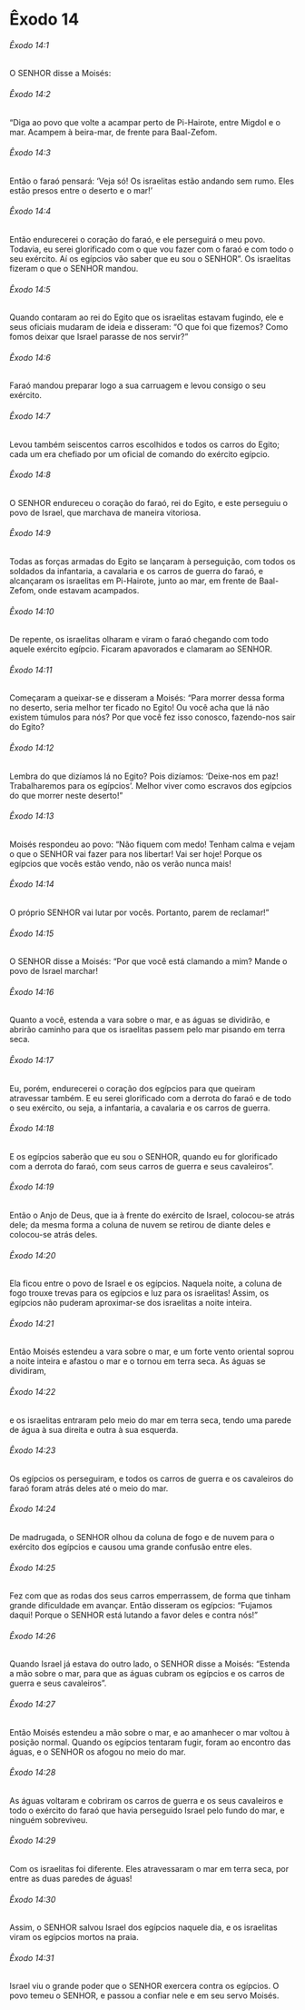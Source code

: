 # Êxodo 14

###### Êxodo 14:1

O SENHOR disse a Moisés:

###### Êxodo 14:2

“Diga ao povo que volte a acampar perto de Pi-Hairote, entre Migdol e o mar. Acampem à beira-mar, de frente para Baal-Zefom.

###### Êxodo 14:3

Então o faraó pensará: ‘Veja só! Os israelitas estão andando sem rumo. Eles estão presos entre o deserto e o mar!’

###### Êxodo 14:4

Então endurecerei o coração do faraó, e ele perseguirá o meu povo. Todavia, eu serei glorificado com o que vou fazer com o faraó e com todo o seu exército. Aí os egípcios vão saber que eu sou o SENHOR”. Os israelitas fizeram o que o SENHOR mandou.

###### Êxodo 14:5

Quando contaram ao rei do Egito que os israelitas estavam fugindo, ele e seus oficiais mudaram de ideia e disseram: “O que foi que fizemos? Como fomos deixar que Israel parasse de nos servir?”

###### Êxodo 14:6

Faraó mandou preparar logo a sua carruagem e levou consigo o seu exército.

###### Êxodo 14:7

Levou também seiscentos carros escolhidos e todos os carros do Egito; cada um era chefiado por um oficial de comando do exército egípcio.

###### Êxodo 14:8

O SENHOR endureceu o coração do faraó, rei do Egito, e este perseguiu o povo de Israel, que marchava de maneira vitoriosa.

###### Êxodo 14:9

Todas as forças armadas do Egito se lançaram à perseguição, com todos os soldados da infantaria, a cavalaria e os carros de guerra do faraó, e alcançaram os israelitas em Pi-Hairote, junto ao mar, em frente de Baal-Zefom, onde estavam acampados.

###### Êxodo 14:10

De repente, os israelitas olharam e viram o faraó chegando com todo aquele exército egípcio. Ficaram apavorados e clamaram ao SENHOR.

###### Êxodo 14:11

Começaram a queixar-se e disseram a Moisés: “Para morrer dessa forma no deserto, seria melhor ter ficado no Egito! Ou você acha que lá não existem túmulos para nós? Por que você fez isso conosco, fazendo-nos sair do Egito?

###### Êxodo 14:12

Lembra do que dizíamos lá no Egito? Pois dizíamos: ‘Deixe-nos em paz! Trabalharemos para os egípcios’. Melhor viver como escravos dos egípcios do que morrer neste deserto!”

###### Êxodo 14:13

Moisés respondeu ao povo: “Não fiquem com medo! Tenham calma e vejam o que o SENHOR vai fazer para nos libertar! Vai ser hoje! Porque os egípcios que vocês estão vendo, não os verão nunca mais!

###### Êxodo 14:14

O próprio SENHOR vai lutar por vocês. Portanto, parem de reclamar!”

###### Êxodo 14:15

O SENHOR disse a Moisés: “Por que você está clamando a mim? Mande o povo de Israel marchar!

###### Êxodo 14:16

Quanto a você, estenda a vara sobre o mar, e as águas se dividirão, e abrirão caminho para que os israelitas passem pelo mar pisando em terra seca.

###### Êxodo 14:17

Eu, porém, endurecerei o coração dos egípcios para que queiram atravessar também. E eu serei glorificado com a derrota do faraó e de todo o seu exército, ou seja, a infantaria, a cavalaria e os carros de guerra.

###### Êxodo 14:18

E os egípcios saberão que eu sou o SENHOR, quando eu for glorificado com a derrota do faraó, com seus carros de guerra e seus cavaleiros”.

###### Êxodo 14:19

Então o Anjo de Deus, que ia à frente do exército de Israel, colocou-se atrás dele; da mesma forma a coluna de nuvem se retirou de diante deles e colocou-se atrás deles.

###### Êxodo 14:20

Ela ficou entre o povo de Israel e os egípcios. Naquela noite, a coluna de fogo trouxe trevas para os egípcios e luz para os israelitas! Assim, os egípcios não puderam aproximar-se dos israelitas a noite inteira.

###### Êxodo 14:21

Então Moisés estendeu a vara sobre o mar, e um forte vento oriental soprou a noite inteira e afastou o mar e o tornou em terra seca. As águas se dividiram,

###### Êxodo 14:22

e os israelitas entraram pelo meio do mar em terra seca, tendo uma parede de água à sua direita e outra à sua esquerda.

###### Êxodo 14:23

Os egípcios os perseguiram, e todos os carros de guerra e os cavaleiros do faraó foram atrás deles até o meio do mar.

###### Êxodo 14:24

De madrugada, o SENHOR olhou da coluna de fogo e de nuvem para o exército dos egípcios e causou uma grande confusão entre eles.

###### Êxodo 14:25

Fez com que as rodas dos seus carros emperrassem, de forma que tinham grande dificuldade em avançar. Então disseram os egípcios: “Fujamos daqui! Porque o SENHOR está lutando a favor deles e contra nós!”

###### Êxodo 14:26

Quando Israel já estava do outro lado, o SENHOR disse a Moisés: “Estenda a mão sobre o mar, para que as águas cubram os egípcios e os carros de guerra e seus cavaleiros”.

###### Êxodo 14:27

Então Moisés estendeu a mão sobre o mar, e ao amanhecer o mar voltou à posição normal. Quando os egípcios tentaram fugir, foram ao encontro das águas, e o SENHOR os afogou no meio do mar.

###### Êxodo 14:28

As águas voltaram e cobriram os carros de guerra e os seus cavaleiros e todo o exército do faraó que havia perseguido Israel pelo fundo do mar, e ninguém sobreviveu.

###### Êxodo 14:29

Com os israelitas foi diferente. Eles atravessaram o mar em terra seca, por entre as duas paredes de águas!

###### Êxodo 14:30

Assim, o SENHOR salvou Israel dos egípcios naquele dia, e os israelitas viram os egípcios mortos na praia.

###### Êxodo 14:31

Israel viu o grande poder que o SENHOR exercera contra os egípcios. O povo temeu o SENHOR, e passou a confiar nele e em seu servo Moisés.

